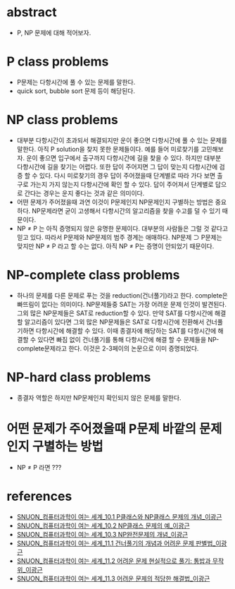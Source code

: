 # abstract

- P, NP 문제에 대해 적어보자.

# P class problems

- P문제는 다항시간에 풀 수 있는 문제를 말한다.
- quick sort, bubble sort 문제 등이 해당된다.

# NP class problems

- 대부분 다항시간이 초과되서 해결되지만 운이 좋으면 다항시간에 풀 수
  있는 문제를 말한다. 아직 P solution을 찾지 못한 문제들이다. 예를
  들어 미로찾기를 고민해보자. 운이 좋으면 입구에서 출구까지 다항시간에
  길을 찾을 수 있다. 하지만 대부분 다항시간에 길을 찾기는 어렵다. 또한
  답이 주어지면 그 답이 맞는지 다항시간에 검증 할 수 있다. 다시
  미로찾기의 경우 답이 주어졌을때 단계별로 따라 가다 보면 출구로
  가는지 가지 않는지 다항시간에 확인 할 수 있다. 답이 주어져서
  단계별로 답으로 간다는 경우는 운지 좋다는 것과 같은 의미이다.
- 어떤 문제가 주어졌을때 과연 이것이 P문제인지 NP문제인지 구별하는
  방법은 중요하다. NP문제라면 굳이 고생해서 다항시간의 알고리즘을 찾을
  수고를 덜 수 있기 때문이다.
- NP ≠ P 는 아직 증명되지 않은 유명한 문제이다. 대부분의 사람들은
  그럴 것 같다고 믿고 있다. 따라서 P문제와 NP문제의 범주 경계는
  애매하다. NP문제 ⊃ P문제는 맞지만 NP ≠ P 라고 할 수는 없다. 아직
  NP ≠ P는 증명이 안되었기 때문이다.

# NP-complete class problems

- 하나의 문제를 다른 문제로 푸는 것을 reduction(건너풀기)라고
  한다. complete은 빠뜨림이 없다는 의미이다. NP문제들중 SAT는 가장
  어려운 문제 인것이 발견된다. 그외 많은 NP문제들은 SAT로 reduction할
  수 있다. 만약 SAT를 다항시간에 해결할 알고리즘이 있다면 그외 많은
  NP문제들은 SAT로 다항시간에 전환해서 건너풀기하면 다항시간에 해결할
  수 있다. 이때 종결자에 해당하는 SAT를 다항시간에 해결할 수 있다면
  빠짐 없이 건너풀기를 통해 다항시간에 해결 할 수 문제들을
  NP-complete문제라고 한다.  이것은 2-3페이의 논문으로 이미
  증명되었다.
  
# NP-hard class problems

- 종결자 역할은 하지만 NP문제인지 확인되지 않은 문제를 말한다.

# 어떤 문제가 주어졌을때 P문제 바깥의 문제인지 구별하는 방법

- NP ≠ P 라면 ???

# references

- [SNUON_컴퓨터과학이 여는 세계_10.1 P클래스와 NP클래스 문제의 개념_이광근](https://www.youtube.com/watch?v=SW0fRQQYkdA&index=34&list=PL0Nf1KJu6Ui7yoc9RQ2TiiYL9Z0MKoggH)
- [SNUON_컴퓨터과학이 여는 세계_10.2 NP클래스 문제의 예_이광근](https://www.youtube.com/watch?v=6rmJb_6Vx18&index=34&list=PL0Nf1KJu6Ui7yoc9RQ2TiiYL9Z0MKoggH#t=5.577024)
- [SNUON_컴퓨터과학이 여는 세계_10.3 NP완전문제의 개념_이광근](https://www.youtube.com/watch?v=J4d2T7XnOT4&index=36&list=PL0Nf1KJu6Ui7yoc9RQ2TiiYL9Z0MKoggH)
- [SNUON_컴퓨터과학이 여는 세계_11.1 건너풀기의 개념과 어려운 문제 판별법_이광근](https://www.youtube.com/watch?v=OBcg0gg1rW8&index=37&list=PL0Nf1KJu6Ui7yoc9RQ2TiiYL9Z0MKoggH)
- [SNUON_컴퓨터과학이 여는 세계_11.2 어려운 문제 현실적으로 풀기: 통밥과 무작위_이광근](https://www.youtube.com/watch?v=Fi8C0Y_FWEQ&index=38&list=PL0Nf1KJu6Ui7yoc9RQ2TiiYL9Z0MKoggH)
- [SNUON_컴퓨터과학이 여는 세계_11.3 어려운 문제의 적당한 해결법_이광근](https://www.youtube.com/watch?v=ZllOMcRSXFA&list=PL0Nf1KJu6Ui7yoc9RQ2TiiYL9Z0MKoggH&index=39)
